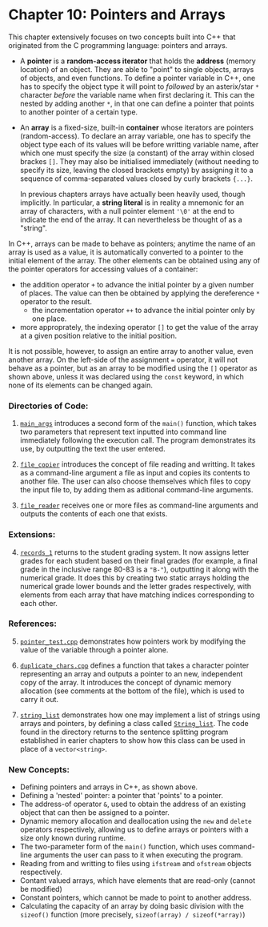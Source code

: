 # Chapter 10: Pointers and Arrays

This chapter extensively focuses on two concepts built into C++ that originated from the C programming language: pointers and arrays.

* A **pointer** is a **random-access iterator** that holds the **address** (memory location) of an object. They are able to "point" to single objects, arrays of objects, and even functions. To define a pointer variable in C++, one has to specify the object type it will point to _followed_ by an asterix/star `*` character _before_ the variable name when first declaring it. This can the nested by adding another `*`, in that one can define a pointer that points to another pointer of a certain type.

* An **array** is a fixed-size, built-in **container** whose iterators are pointers (random-access). To declare an array variable, one has to specify the object type each of its values will be before writting variable name, after which one must specify the size (a constant) of the array within closed brackes `[]`. They may also be initialised immediately (without needing to specify its size, leaving the closed brackets empty) by assigning it to a sequence of comma-separated values closed by curly brackets `{...}`.

    In previous chapters arrays have actually been heavily used, though implicitly. In particular, a **string literal** is in reality a mnemonic for an array of characters, with a null pointer element `'\0'` at the end to indicate the end of the array. It can nevertheless be thought of as a "string".

In C++, arrays can be made to behave as pointers; anytime the name of an array is used as a value, it is automatically converted to a pointer to the initial element of the array. The other elements can be obtained using any of the pointer operators for accessing values of a container:

* the addition operator `+` to advance the initial pointer by a given number of places. The value can then be obtained by applying the dereference `*` operator to the result.
    * the incrementation operator `++` to advance the initial pointer only by one place.
* more approprately, the indexing operator `[]` to get the value of the array at a given position relative to the initial position.

It is not possible, however, to assign an entire array to another value, even another array. On the left-side of the assignment `=` operator, it will not behave as a pointer, but as an array to be modified using the `[]` operator as shown above, unless it was declared using the `const` keyword, in which none of its elements can be changed again.

### Directories of Code:
1) [`main_args`](main_args) introduces a second form of the `main()` function, which takes two parameters that represent text inputted into command line immediately following the execution call. The program demonstrates its use, by outputting the text the user entered.

2) [`file_copier`](file_copier) introduces the concept of file reading and writting. It takes as a command-line argument a file as input and copies its contents to another file. The user can also choose themselves which files to copy the input file to, by adding them as aditional command-line arguments.

3) [`file_reader`](file_reader) receives one or more files as command-line arguments and outputs the contents of each one that exists.
### Extensions:
4) [`records_1`](records_1) returns to the student grading system. It now assigns letter grades for each student based on their final grades (for example, a final grade in the inclusive range 80-83 is a `"B-"`), outputting it along with the numerical grade. It does this by creating two static arrays holding the numerical grade lower bounds and the letter grades respectively, with elements from each array that have matching indices corresponding to each other.

### References:
5) [`pointer_test.cpp`](pointer_test.cpp) demonstrates how pointers work by modifying the value of the variable through a pointer alone.

6) [`duplicate_chars.cpp`](duplicate_chars.cpp) defines a function that takes a character pointer representing an array and outputs a pointer to an new, independent copy of the array. It introduces the concept of dynamic memory allocation (see comments at the bottom of the file), which is used to carry it out.

7) [`string_list`](string_list) demonstrates how one may implement a list of strings using arrays and pointers, by defining a class called [`String_list`](string_list/String_list.h). The code found in the directory returns to the sentence splitting program established in earier chapters to show how this class can be used in place of a `vector<string>`.

### New Concepts:
* Defining pointers and arrays in C++, as shown above.
* Defining a 'nested' pointer: a pointer that 'points' to a pointer.
* The address-of operator `&`, used to obtain the address of an existing object that can then be assigned to a pointer.
* Dynamic memory allocation and deallocation using the `new` and `delete` operators respectively, allowing us to define arrays or pointers with a size only known during runtime.
* The two-parameter form of the `main()` function, which uses command-line arguments the user can pass to it when executing the program.
* Reading from and writting to files using `ifstream` and `ofstream` objects respectively.
* Contant valued arrays, which have elements that are read-only (cannot be modified)
* Constant pointers, which cannot be made to point to another address.
* Calculating the capacity of an array by doing basic division with the `sizeof()` function (more precisely, `sizeof(array) / sizeof(*array)`)
